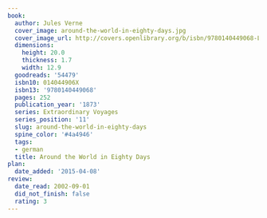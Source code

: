 ```yaml
---
book:
  author: Jules Verne
  cover_image: around-the-world-in-eighty-days.jpg
  cover_image_url: http://covers.openlibrary.org/b/isbn/9780140449068-L.jpg
  dimensions:
    height: 20.0
    thickness: 1.7
    width: 12.9
  goodreads: '54479'
  isbn10: 014044906X
  isbn13: '9780140449068'
  pages: 252
  publication_year: '1873'
  series: Extraordinary Voyages
  series_position: '11'
  slug: around-the-world-in-eighty-days
  spine_color: '#4a4946'
  tags:
  - german
  title: Around the World in Eighty Days
plan:
  date_added: '2015-04-08'
review:
  date_read: 2002-09-01
  did_not_finish: false
  rating: 3
---
```

